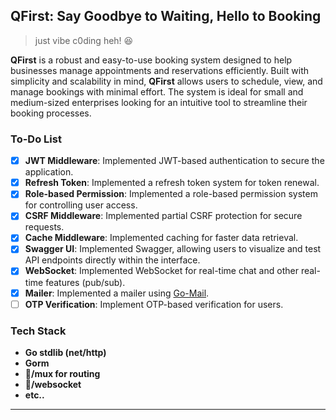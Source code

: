## QFirst: Say Goodbye to Waiting, Hello to Booking

> just vibe c0ding heh! 😆

**QFirst** is a robust and easy-to-use booking system designed to help businesses manage appointments and reservations efficiently. Built with simplicity and scalability in mind, **QFirst** allows users to schedule, view, and manage bookings with minimal effort. The system is ideal for small and medium-sized enterprises looking for an intuitive tool to streamline their booking processes.

### To-Do List

- [x] **JWT Middleware**: Implemented JWT-based authentication to secure the application.
- [x] **Refresh Token**: Implemented a refresh token system for token renewal.
- [x] **Role-based Permission**: Implemented a role-based permission system for controlling user access.
- [x] **CSRF Middleware**: Implemented partial CSRF protection for secure requests.
- [x] **Cache Middleware**: Implemented caching for faster data retrieval.
- [x] **Swagger UI**: Implemented Swagger, allowing users to visualize and test API endpoints directly within the interface.
- [x] **WebSocket**: Implemented WebSocket for real-time chat and other real-time features (pub/sub).
- [x] **Mailer**: Implemented a mailer using [Go-Mail](https://github.com/wneessen/go-mail).
- [ ] **OTP Verification**: Implement OTP-based verification for users.

### Tech Stack

- **Go stdlib (net/http)**
- **Gorm**
- **🦍/mux for routing**
- **🦍/websocket**
- **etc..**

---
